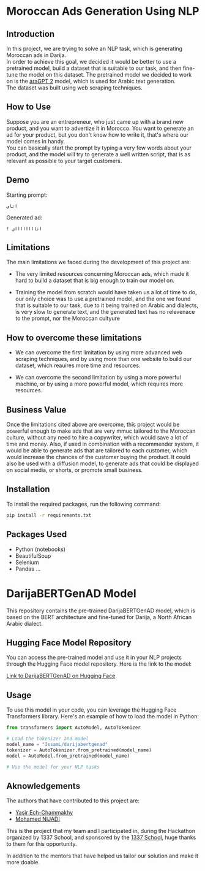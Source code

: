 # Moroccan Ads Generation Using NLP

## Introduction

In this project, we are trying to solve an NLP task, which is generating Moroccan ads in Darija.  
In order to achieve this goal, we decided it would be better to use a pretrained model, build a dataset that is suitable to our task, and then fine-tune the model on this dataset. The pretrained model we decided to work on is the [araGPT 2](https://huggingface.co/aubmindlab/aragpt2-base) model, which is used for Arabic text generation.  
The dataset was built using web scraping techniques.

## How to Use

Suppose you are an entrepreneur, who just came up with a brand new product, and you want to advertize it in Morocco. You want to generate an ad for your product, but you don't know how to write it, that's where our model comes in handy.  
You can basically start the prompt by typing a very few words about your product, and the model will try to generate a well written script, that is as relevant as possible to your target customers.

## Demo

Starting prompt:

```text
اتاي
```

Generated ad:

```text
! اتااااااااي
```

## Limitations

The main limitations we faced during the development of this project are:

- The very limited resources concerning Moroccan ads, which made it hard to build a dataset that is big enough to train our model on.

- Training the model from scratch would have taken us a lot of time to do, our only choice was to use a pretrained model, and the one we found that is suitable to our task, due to it being trained on Arabic and dialects, is very slow to generate text, and the generated text has no relevenace to the prompt, nor the Moroccan cultyure

## How to overcome these limitations

- We can overcome the first limitation by using more advanced web scraping techniques, and by using more than one website to build our dataset, which reauires more time and resources.

- We can overcome the second limitation by using a more powerful machine, or by using a more powerful model, which requires more resources.

## Business Value

Once the limitations cited above are overcome, this project would be powerful enough to make ads that are very mmuc tailored to the Moroccan culture, without any need to hire a copywriter, which would save a lot of time and money. Also, if used in combination with a recommender system, it would be able to generate ads that are tailored to each customer, which would increase the chances of the customer buying the product. It could also be used with a diffusion model, to generate ads that could be displayed on social media, or shorts, or promote small business.

## Installation

To install the required packages, run the following command:

```bash
pip install -r requirements.txt
```

## Packages Used

- Python (notebooks)
- BeautifulSoup
- Selenium
- Pandas
...

# DarijaBERTGenAD Model

This repository contains the pre-trained DarijaBERTGenAD model, which is based on the BERT architecture and fine-tuned for Darija, a North African Arabic dialect.

## Hugging Face Model Repository

You can access the pre-trained model and use it in your NLP projects through the Hugging Face model repository. Here is the link to the model:

[Link to DarijaBERTGenAD on Hugging Face](https://huggingface.co/IssamL/darijabertgenad)

## Usage

To use this model in your code, you can leverage the Hugging Face Transformers library. Here's an example of how to load the model in Python:

```python
from transformers import AutoModel, AutoTokenizer

# Load the tokenizer and model
model_name = "IssamL/darijabertgenad"
tokenizer = AutoTokenizer.from_pretrained(model_name)
model = AutoModel.from_pretrained(model_name)

# Use the model for your NLP tasks
```



## Aknowledgements

The authors that have contributed to this project are:

- [Yasir Ech-Chammakhy](https://github.com/yasirech-chammakhy)
- [Mohamed NIJADI](https://github.com/gurennnn)

This is the project that my team and I participated in, during the Hackathon organized by 1337 School, and sponsored by the [1337 School](https://www.um6p.ma/en/ecole-1337), huge thanks to them for this opportunity.

In addition to the mentors that have helped us tailor our solution and make it more doable.
